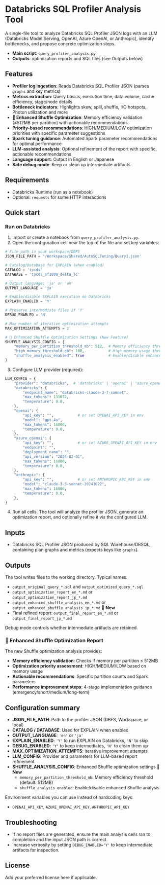 # Databricks SQL Profiler Analysis Tool

A single-file tool to analyze Databricks SQL Profiler JSON logs with an LLM (Databricks Model Serving, OpenAI, Azure OpenAI, or Anthropic), identify bottlenecks, and propose concrete optimization steps.

- **Main script**: `query_profiler_analysis.py`
- **Outputs**: optimization reports and SQL files (see Outputs below)

## Features
- **Profiler log ingestion**: Reads Databricks SQL Profiler JSON (parses `graphs` and key metrics)
- **Metrics extraction**: Query basics, execution time, data volume, cache efficiency, stage/node details
- **Bottleneck indicators**: Highlights skew, spill, shuffle, I/O hotspots, Photon utilization and more
- **🔧 Enhanced Shuffle Optimization**: Memory efficiency validation (≤512MB per partition) with actionable recommendations
- **Priority-based recommendations**: HIGH/MEDIUM/LOW optimization priorities with specific parameter suggestions
- **Spark tuning guidance**: Automated Spark parameter recommendations for optimal performance
- **LLM-assisted analysis**: Optional refinement of the report with specific, actionable recommendations
- **Language support**: Output in English or Japanese
- **Safe debug mode**: Keep or clean up intermediate artifacts

## Requirements
- Databricks Runtime (run as a notebook)
- Optional: `requests` for some HTTP interactions

## Quick start

### Run on Databricks
1. Import or create a notebook from `query_profiler_analysis.py`.
2. Open the configuration cell near the top of the file and set key variables:

```python
# File path in your workspace/DBFS
JSON_FILE_PATH = '/Workspace/Shared/AutoSQLTuning/Query1.json'

# Catalog/Database for EXPLAIN (when enabled)
CATALOG = 'tpcds'
DATABASE = 'tpcds_sf1000_delta_lc'

# Output language: 'ja' or 'en'
OUTPUT_LANGUAGE = 'ja'

# Enable/disable EXPLAIN execution on Databricks
EXPLAIN_ENABLED = 'Y'

# Preserve intermediate files if 'Y'
DEBUG_ENABLED = 'N'

# Max number of iterative optimization attempts
MAX_OPTIMIZATION_ATTEMPTS = 2

# 🔧 Enhanced Shuffle Optimization Settings (New Feature)
SHUFFLE_ANALYSIS_CONFIG = {
    "memory_per_partition_threshold_mb": 512,  # Memory efficiency threshold
    "high_memory_threshold_gb": 100,           # High memory usage threshold
    "shuffle_analysis_enabled": True           # Enable/disable enhanced analysis
}
```

3. Configure LLM provider (required):

```python
LLM_CONFIG = {
    "provider": "databricks",  # 'databricks' | 'openai' | 'azure_openai' | 'anthropic'
    "databricks": {
        "endpoint_name": "databricks-claude-3-7-sonnet",
        "max_tokens": 131072,
        "temperature": 0.0,
    },
    "openai": {
        "api_key": "",           # or set OPENAI_API_KEY in env
        "model": "gpt-4o",
        "max_tokens": 16000,
        "temperature": 0.0,
    },
    "azure_openai": {
        "api_key": "",           # or set AZURE_OPENAI_API_KEY in env
        "endpoint": "",
        "deployment_name": "",
        "api_version": "2024-02-01",
        "max_tokens": 16000,
        "temperature": 0.0,
    },
    "anthropic": {
        "api_key": "",           # or set ANTHROPIC_API_KEY in env
        "model": "claude-3-5-sonnet-20241022",
        "max_tokens": 16000,
        "temperature": 0.0,
    },
}
```

4. Run all cells. The tool will analyze the profiler JSON, generate an optimization report, and optionally refine it via the configured LLM.

## Inputs
- Databricks SQL Profiler JSON produced by SQL Warehouse/DBSQL, containing plan graphs and metrics (expects keys like `graphs`).

## Outputs
The tool writes files to the working directory. Typical names:
- `output_original_query_*.sql` and `output_optimized_query_*.sql`
- `output_optimization_report_en_*.md` or `output_optimization_report_jp_*.md`
- `output_enhanced_shuffle_analysis_en_*.md` or `output_enhanced_shuffle_analysis_jp_*.md` 🔧 **New**
- Final refined report: `output_final_report_en_*.md` or `output_final_report_jp_*.md`

Debug mode controls whether intermediate artifacts are retained.

### 🔧 Enhanced Shuffle Optimization Report
The new Shuffle optimization analysis provides:
- **Memory efficiency validation**: Checks if memory per partition ≤ 512MB
- **Optimization priority assessment**: HIGH/MEDIUM/LOW based on memory usage
- **Actionable recommendations**: Specific partition counts and Spark parameters
- **Performance improvement steps**: 4-stage implementation guidance (emergency/short/medium/long-term)

## Configuration summary
- **JSON_FILE_PATH**: Path to the profiler JSON (DBFS, Workspace, or local)
- **CATALOG / DATABASE**: Used for EXPLAIN when enabled
- **OUTPUT_LANGUAGE**: `'en'` or `'ja'`
- **EXPLAIN_ENABLED**: `'Y'` to run EXPLAIN on Databricks, `'N'` to skip
- **DEBUG_ENABLED**: `'Y'` to keep intermediates, `'N'` to clean them up
- **MAX_OPTIMIZATION_ATTEMPTS**: Iterative improvement attempts
- **LLM_CONFIG**: Provider and parameters for LLM-based report refinement
- **SHUFFLE_ANALYSIS_CONFIG**: Enhanced Shuffle optimization settings 🔧 **New**
  - `memory_per_partition_threshold_mb`: Memory efficiency threshold (default: 512MB)
  - `shuffle_analysis_enabled`: Enable/disable enhanced Shuffle analysis

Environment variables you can use instead of hardcoding keys:
- `OPENAI_API_KEY`, `AZURE_OPENAI_API_KEY`, `ANTHROPIC_API_KEY`

## Troubleshooting
- If no report files are generated, ensure the main analysis cells ran to completion and the input JSON path is correct.
- Increase verbosity by setting `DEBUG_ENABLED='Y'` to keep intermediate artifacts for inspection.

## License
Add your preferred license here if applicable.
